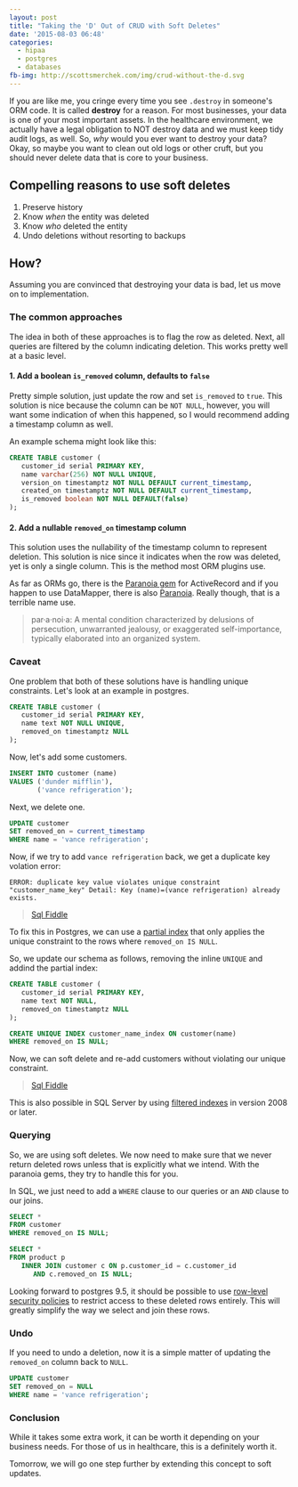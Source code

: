 ```yaml
---
layout: post
title: "Taking the 'D' Out of CRUD with Soft Deletes"
date: '2015-08-03 06:48'
categories:
  - hipaa
  - postgres
  - databases
fb-img: http://scottsmerchek.com/img/crud-without-the-d.svg
---
```


If you are like me, you cringe every time you see `.destroy` in someone's ORM code. It is called **destroy** for a reason. For most businesses, your data is one of your most important assets. In the healthcare environment, we actually have a legal obligation to NOT destroy data and we must keep tidy audit logs, as well. So, *why* would you ever want to destroy your data? Okay, so maybe you want to clean out old logs or other cruft, but you should never delete data that is core to your business.

## Compelling reasons to use soft deletes

1. Preserve history
2. Know _when_ the entity was deleted
3. Know _who_ deleted the entity
4. Undo deletions without resorting to backups

## How?

Assuming you are convinced that destroying your data is bad, let us move on to implementation.

### The common approaches

The idea in both of these approaches is to flag the row as deleted. Next, all queries are filtered by the column indicating deletion. This works pretty well at a basic level.

#### 1. Add a boolean `is_removed` column, defaults to `false`

Pretty simple solution, just update the row and set `is_removed` to `true`. This solution is nice because the column can be `NOT NULL`, however, you will want some indication of when this happened, so I would recommend adding a timestamp column as well.

An example schema might look like this:

```sql
CREATE TABLE customer (
   customer_id serial PRIMARY KEY,
   name varchar(256) NOT NULL UNIQUE,
   version_on timestamptz NOT NULL DEFAULT current_timestamp,
   created_on timestamptz NOT NULL DEFAULT current_timestamp,
   is_removed boolean NOT NULL DEFAULT(false)
);
```

#### 2. Add a nullable `removed_on` timestamp column

This solution uses the nullability of the timestamp column to represent deletion. This solution is nice since it indicates when the row was deleted, yet is only a single column. This is the method most ORM plugins use.

As far as ORMs go, there is the [Paranoia gem](https://rubygems.org/gems/paranoia) for ActiveRecord and if you happen to use DataMapper, there is also [Paranoia](http://datamapper.org/docs/misc.html). Really though, that is a terrible name use.

>par·a·noi·a: A mental condition characterized by delusions of persecution, unwarranted jealousy, or exaggerated self-importance, typically elaborated into an organized system.

### Caveat

One problem that both of these solutions have is handling unique constraints. Let's look at an example in postgres.

```sql
CREATE TABLE customer (
   customer_id serial PRIMARY KEY,
   name text NOT NULL UNIQUE,
   removed_on timestamptz NULL
);
```

Now, let's add some customers.

```sql
INSERT INTO customer (name)
VALUES ('dunder mifflin'),
       ('vance refrigeration');
```

Next, we delete one.

```sql
UPDATE customer
SET removed_on = current_timestamp
WHERE name = 'vance refrigeration';
```

Now, if we try to add `vance refrigeration` back, we get a duplicate key volation error:

```
ERROR: duplicate key value violates unique constraint "customer_name_key" Detail: Key (name)=(vance refrigeration) already exists.
```

> [Sql Fiddle](http://sqlfiddle.com/#!15/302b8/3)

To fix this in Postgres, we can use a [partial index](https://devcenter.heroku.com/articles/postgresql-indexes#partial-indexes) that only applies the unique constraint to the rows where `removed_on IS NULL`.

So, we update our schema as follows, removing the inline `UNIQUE` and addind the partial index:

```sql
CREATE TABLE customer (
   customer_id serial PRIMARY KEY,
   name text NOT NULL,
   removed_on timestamptz NULL
);

CREATE UNIQUE INDEX customer_name_index ON customer(name)
WHERE removed_on IS NULL;
```

Now, we can soft delete and re-add customers without violating our unique constraint.

> [Sql Fiddle](http://sqlfiddle.com/#!15/a10a3/1)

This is also possible in SQL Server by using [filtered indexes](https://msdn.microsoft.com/en-us/library/cc280372.aspx) in version 2008 or later.

### Querying

So, we are using soft deletes. We now need to make sure that we never return deleted rows unless that is explicitly what we intend. With the paranoia gems, they try to handle this for you.

In SQL, we just need to add a `WHERE` clause to our queries or an `AND` clause to our joins.

```sql
SELECT *
FROM customer
WHERE removed_on IS NULL;
```

```sql
SELECT *
FROM product p
   INNER JOIN customer c ON p.customer_id = c.customer_id
      AND c.removed_on IS NULL;
```

Looking forward to postgres 9.5, it should be possible to use [row-level security policies](http://www.depesz.com/2014/10/02/waiting-for-9-5-row-level-security-policies-rls/) to restrict access to these deleted rows entirely. This will greatly simplify the way we select and join these rows.

### Undo

If you need to undo a deletion, now it is a simple matter of updating the `removed_on` column back to `NULL`.

```sql
UPDATE customer
SET removed_on = NULL
WHERE name = 'vance refrigeration';
```

### Conclusion

While it takes some extra work, it can be worth it depending on your business needs. For those of us in healthcare, this is a definitely worth it.

Tomorrow, we will go one step further by extending this concept to soft updates.